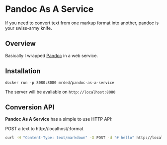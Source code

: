 # Pandoc As A Service
If you need to convert text from one markup format into another, pandoc is your swiss-army knife.

## Overview

Basically I wrapped [Pandoc](http://pandoc.org/) in a web service.

## Installation

`docker run -p 8080:8080 mrded/pandoc-as-a-service`

The server will be avaliable on `http://localhost:8080`

## Conversion API

**Pandoc As A Service** has a simple to use HTTP API:

POST a text to http://localhost/:format

~~~ bash
curl -H "Content-Type: text/markdown" -X POST -d "# hello" http://localhost/html
~~~
